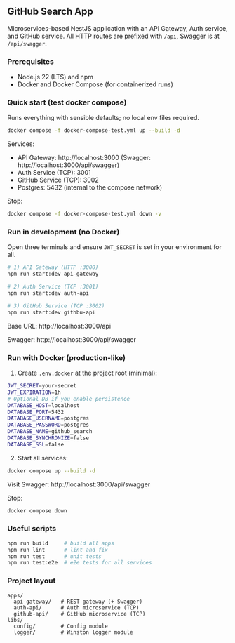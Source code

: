 ## GitHub Search App

Microservices-based NestJS application with an API Gateway, Auth service, and GitHub service. All HTTP routes are prefixed with `/api`, Swagger is at `/api/swagger`.

### Prerequisites

- Node.js 22 (LTS) and npm
- Docker and Docker Compose (for containerized runs)

### Quick start (test docker compose)

Runs everything with sensible defaults; no local env files required.

```bash
docker compose -f docker-compose-test.yml up --build -d
```

Services:

- API Gateway: http://localhost:3000 (Swagger: http://localhost:3000/api/swagger)
- Auth Service (TCP): 3001
- GitHub Service (TCP): 3002
- Postgres: 5432 (internal to the compose network)

Stop:

```bash
docker compose -f docker-compose-test.yml down -v
```

### Run in development (no Docker)

Open three terminals and ensure `JWT_SECRET` is set in your environment for all.

```bash
# 1) API Gateway (HTTP :3000)
npm run start:dev api-gateway

# 2) Auth Service (TCP :3001)
npm run start:dev auth-api

# 3) GitHub Service (TCP :3002)
npm run start:dev githbu-api
```

Base URL: http://localhost:3000/api

Swagger: http://localhost:3000/api/swagger

### Run with Docker (production-like)

1. Create `.env.docker` at the project root (minimal):

```bash
JWT_SECRET=your-secret
JWT_EXPIRATION=1h
# Optional DB if you enable persistence
DATABASE_HOST=localhost
DATABASE_PORT=5432
DATABASE_USERNAME=postgres
DATABASE_PASSWORD=postgres
DATABASE_NAME=github_search
DATABASE_SYNCHRONIZE=false
DATABASE_SSL=false
```

2. Start all services:

```bash
docker compose up --build -d
```

Visit Swagger: http://localhost:3000/api/swagger

Stop:

```bash
docker compose down
```

### Useful scripts

```bash
npm run build     # build all apps
npm run lint      # lint and fix
npm run test      # unit tests
npm run test:e2e  # e2e tests for all services
```

### Project layout

```
apps/
  api-gateway/   # REST gateway (+ Swagger)
  auth-api/      # Auth microservice (TCP)
  github-api/    # GitHub microservice (TCP)
libs/
  config/        # Config module
  logger/        # Winston logger module
```
